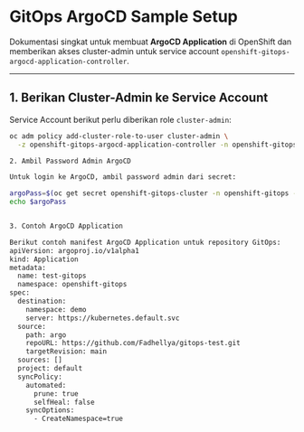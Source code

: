 # GitOps ArgoCD Sample Setup

Dokumentasi singkat untuk membuat **ArgoCD Application** di OpenShift dan memberikan akses cluster-admin untuk service account `openshift-gitops-argocd-application-controller`.

---

## 1. Berikan Cluster-Admin ke Service Account

Service Account berikut perlu diberikan role `cluster-admin`:

```bash
oc adm policy add-cluster-role-to-user cluster-admin \
  -z openshift-gitops-argocd-application-controller -n openshift-gitops

2. Ambil Password Admin ArgoCD

Untuk login ke ArgoCD, ambil password admin dari secret:

argoPass=$(oc get secret openshift-gitops-cluster -n openshift-gitops -o jsonpath='{.data.admin\.password}' | base64 -d)
echo $argoPass


3. Contoh ArgoCD Application

Berikut contoh manifest ArgoCD Application untuk repository GitOps:
apiVersion: argoproj.io/v1alpha1
kind: Application
metadata:
  name: test-gitops
  namespace: openshift-gitops
spec:
  destination:
    namespace: demo
    server: https://kubernetes.default.svc
  source:
    path: argo
    repoURL: https://github.com/Fadhellya/gitops-test.git
    targetRevision: main
  sources: []
  project: default
  syncPolicy:
    automated:
      prune: true
      selfHeal: false
    syncOptions:
      - CreateNamespace=true

